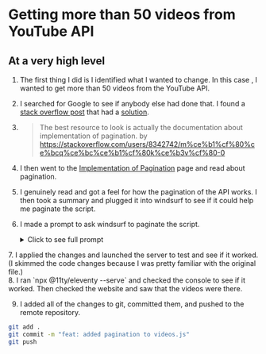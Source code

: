 # Getting more than 50 videos from YouTube API

## At a very high level

1. The first thing I did is I identified what I wanted to change. In this case , I wanted to get more than 50 videos from the YouTube API.
2. I searched for Google to see if anybody else had done that. I found a [stack overflow post](https://stackoverflow.com/questions/52803732/youtube-api-v3-maximum-number-of-videos-only-50) that had a [solution](https://stackoverflow.com/a/52814210).

3. > The best resource to look is actually the documentation about implementation of pagination.
   > by https://stackoverflow.com/users/8342742/m%ce%b1%cf%80%ce%bcq%ce%bc%ce%b1%cf%80k%ce%b3v%cf%80-0

4. I then went to the [Implementation of Pagination](https://developers.google.com/youtube/v3/guides/implementation/pagination) page and read about pagination.

5. I genuinely read and got a feel for how the pagination of the API works. I then took a summary and plugged it into windsurf to see if it could help me paginate the script.

6. I made a prompt to ask windsurf to paginate the script.<details>
    <summary>
        Click to see full prompt
    </summary>
    @videos.js Right now the script only gives me 50 videos.

    ```
        The YouTube Data API (v3) uses the `maxResults` parameter to determine the number of items returned in a query response.
        API `list` methods, such as `videos.list` and `playlists.list`, support the `maxResults` parameter for pagination.
        If more results are available, the API response includes `nextPageToken` and/or `prevPageToken` properties.
        These token values can be used to set the `pageToken` parameter to retrieve additional result pages.
        The initial request fetches the first page of results, and subsequent requests use the `pageToken` from the previous response to get the next page of results.
    ```

    This is a summary of how the data api works from youtube can you please paginate the video.js script so that I can get more than fifty videos

    ```
</details>
7. I applied the changes and launched the server to test and see if it worked. (I skimmed the code changes because I was pretty familiar with the original file.)

<br>
8. I ran `npx @11ty/eleventy --serve` and checked the console to see if it worked. Then checked the website and saw that the videos were there.

9. I added all of the changes to git, committed them, and pushed to the remote repository.
```bash
git add .
git commit -m "feat: added pagination to videos.js"
git push
```

